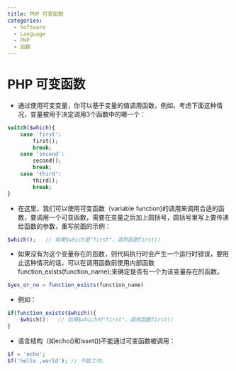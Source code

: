 ```yaml
---
title: PHP 可变函数
categories:
  - Software
  - Language
  - PHP
  - 函数
---
```

# PHP 可变函数

- 通过使用可变变量，你可以基于变量的值调用函数，例如，考虑下面这种情况，变量被用于决定调用3个函数中的哪一个：

```php
switch($which){
    case 'first':
        first();
        break;
    case 'second':
        second();
        break;
    case 'third':
        third();
        break;
}
```

- 在这里，我们可以使用可变函数（variable function)的调用来调用合适的函数，要调用一个可变函数，需要在变量之后加上圆括号，圆括号里写上要传递给函数的参数，重写前面的示例：

```php
$which();	// 如果$which是"first"，调用函数first()
```

- 如果没有为这个变量存在的函数，则代码执行时会产生一个运行时错误，要阻止这种情况的话，可以在调用函数前使用内部函数function_exists(function_name);来确定是否有一个为该变量存在的函数。

```php
$yes_or_no = function_exists(function_name)
```

- 例如：

```php
if(function_exists($which)){
    $which():	// 如果$which时"first"，调用函数first()
}
```

- 语言结构（如echo()和isset())不能通过可变函数被调用：

```php
$f = 'echo';
$f('hello ,world');	// 不能工作。
```


